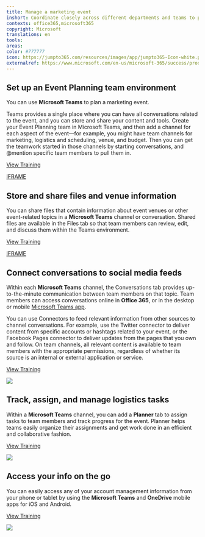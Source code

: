 ```yaml
---
title: Manage a marketing event
inshort: Coordinate closely across different departments and teams to plan and execute a successful marketing event.
contexts: office365,microsoft365
copyright: Microsoft
translations: en
tools: 
areas: 
color: #777777
icon: https://jumpto365.com/resources/images/app/jumpto365-Icon-white.png
externalref: https://www.microsoft.com/en-us/microsoft-365/success/productivitylibrary/manage-a-marketing-event
---
```


## Set up an Event Planning team environment

You can use **Microsoft Teams** to plan a marketing event.

Teams provides a single place where you can have all conversations related to the event, and you can store and share your content and tools. Create your Event Planning team in Microsoft Teams, and then add a channel for each aspect of the event—for example, you might have team channels for marketing, logistics and scheduling, venue, and budget. Then you can get the teamwork started in those channels by starting conversations, and @mention specific team members to pull them in.

[View Training](https://support.office.com/article/Microsoft-Teams-Quick-Start-422bf3aa-9ae8-46f1-83a2-e65720e1a34d)

[IFRAME](https://www.microsoft.com/en-us/videoplayer/embed/RE1UzLu)

## Store and share files and venue information

You can share files that contain information about event venues or other event-related topics in a **Microsoft Teams** channel or conversation. Shared files are available in the Files tab so that team members can review, edit, and discuss them within the Teams environment.

[View Training](https://support.office.com/article/Managing-files-in-Microsoft-Teams-c593c78a-27c4-4661-a598-682baa30ca7e)

[IFRAME](https://www.microsoft.com/en-us/videoplayer/embed/RE1UCoT)

## Connect conversations to social media feeds

Within each **Microsoft Teams** channel, the Conversations tab provides up-to-the-minute communication between team members on that topic. Team members can access conversations online in **Office 365**, or in the desktop or mobile [Microsoft Teams app](https://teams.microsoft.com/downloads "Microsoft Teams app").

You can use Connectors to feed relevant information from other sources to channel conversations. For example, use the Twitter connector to deliver content from specific accounts or hashtags related to your event, or the Facebook Pages connector to deliver updates from the pages that you own and follow. On team channels, all relevant content is available to team members with the appropriate permissions, regardless of whether its source is an internal or external application or service.

[View Training](https://support.office.com/article/Apps-services-and-plugins-in-Microsoft-Teams-cc1fba57-9900-4634-8306-2360a40c665b)

![](http://img-prod-cms-rt-microsoft-com.akamaized.net/cms/api/am/imageFileData/RE1Yc3m?ver=cb5e)

## Track, assign, and manage logistics tasks

Within a **Microsoft Teams** channel, you can add a **Planner** tab to assign tasks to team members and track progress for the event. Planner helps teams easily organize their assignments and get work done in an efficient and collaborative fashion.

[View Training](https://support.office.com/article/Microsoft-Planner-help-4a9a13c6-3adf-4a60-a6fc-15c0b15e16fc)

![](http://img-prod-cms-rt-microsoft-com.akamaized.net/cms/api/am/imageFileData/RE1YjNe?ver=ec42)

## Access your info on the go

You can easily access any of your account management information from your phone or tablet by using the **Microsoft Teams** and **OneDrive** mobile apps for iOS and Android. 

[View Training](https://teams.microsoft.com/downloads)

![](http://img-prod-cms-rt-microsoft-com.akamaized.net/cms/api/am/imageFileData/RE1YeAY?ver=6e7e)

